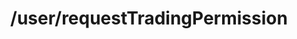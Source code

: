---
layout: page
title: /user/requestTradingPermission
parent: Users
grand_parent: API Operations
permalink: /all-ops/user/RequestTradingPermission
op: true
---